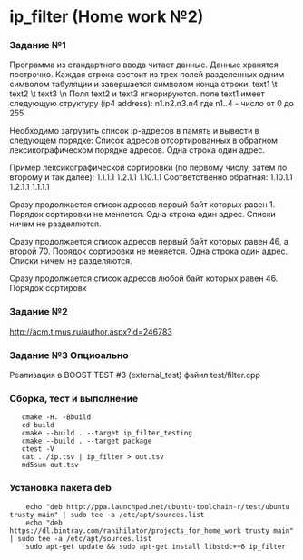 # ip_filter (Home work №2)

### Задание №1
Программа из стандартного ввода читает данные. 
Данные хранятся построчно.
Каждая строка состоит из трех полей разделенных одним символом табуляции и завершается символом конца строки.
text1 \t text2 \t text3 \n
Поля text2 и text3 игнорируются. 
поле text1 имеет следующую структуру (ip4 address): n1.n2.n3.n4 где n1..4 - число от 0 до 255

Необходимо загрузить список ip-адресов в память и вывести в следующем порядке:
Список адресов отсортированных в обратном лексикографическом порядке адресов. Одна строка один адрес.

Пример лексикографической сортировки (по первому числу, затем по второму и так далее):
1.1.1.1
1.2.1.1
1.10.1.1
Соответственно обратная:
1.10.1.1
1.2.1.1
1.1.1.1

Сразу продолжается список адресов первый байт которых равен 1. 
Порядок сортировки не меняется. Одна строка один адрес. Списки ничем не разделяются. 

Сразу продолжается список адресов первый байт которых равен 46, а второй 70. 
Порядок сортировки не меняется. Одна строка один адрес. Списки ничем не разделяются. 

Сразу продолжается список адресов любой байт которых равен 46. Порядок сортировк

### Задание №2
http://acm.timus.ru/author.aspx?id=246783

### Задание №3 Опциоально
Реализация в BOOST TEST #3 (external_test) файил test/filter.cpp


### Сборка, тест и выполнение
```shell
   cmake -H. -Bbuild
   cd build
   cmake --build . --target ip_filter_testing
   cmake --build . --target package
   ctest -V
   cat ../ip.tsv | ip_filter > out.tsv
   md5sum out.tsv
```
### Установка пакета deb
```shell
    echo "deb http://ppa.launchpad.net/ubuntu-toolchain-r/test/ubuntu trusty main" | sudo tee -a /etc/apt/sources.list
    echo "deb https://dl.bintray.com/ranihilator/projects_for_home_work trusty main" | sudo tee -a /etc/apt/sources.list
    sudo apt-get update && sudo apt-get install libstdc++6 ip_filter
```
